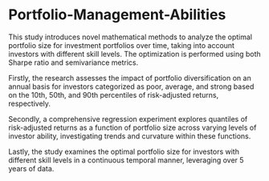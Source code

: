 # Portfolio-Management-Abilities

This study introduces novel mathematical methods to analyze the optimal portfolio size for investment portfolios over time, taking into account investors with different skill levels. The optimization is performed using both Sharpe ratio and semivariance metrics.

 Firstly, the research assesses the impact of portfolio diversification on an annual basis for investors categorized as poor, average, and strong based on the 10th, 50th, and 90th percentiles of risk-adjusted returns, respectively. 

Secondly, a comprehensive regression experiment explores quantiles of risk-adjusted returns as a function of portfolio size across varying levels of investor ability, investigating trends and curvature within these functions. 

Lastly, the study examines the optimal portfolio size for investors with different skill levels in a continuous temporal manner, leveraging over 5 years of data. 